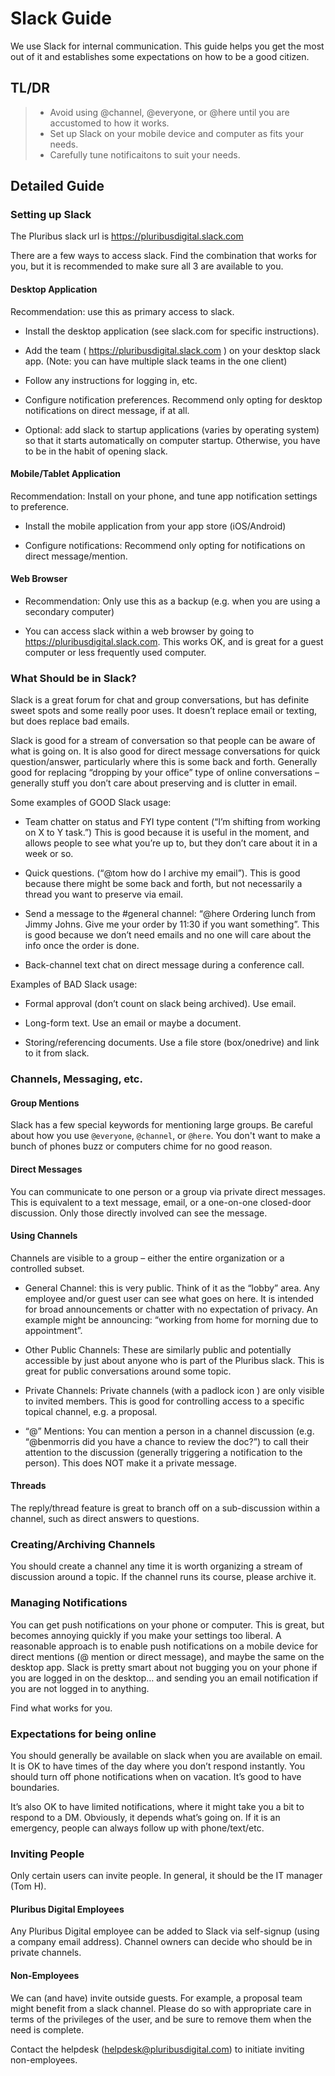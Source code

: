 # Slack Guide

We use Slack for internal communication. This guide helps you get the most out of it and establishes some expectations on how to be a good citizen.

## TL/DR

> * Avoid using @channel, @everyone, or @here until you are accustomed to how it works.
> * Set up Slack on your mobile device and computer as fits your needs.
> * Carefully tune notificaitons to suit your needs.

## Detailed Guide

### Setting up Slack 

The Pluribus slack url is https://pluribusdigital.slack.com  

There are a few ways to access slack. Find the combination that works for you, but it is recommended to make sure all 3 are available to you. 

#### Desktop Application 

Recommendation: use this as primary access to slack. 

* Install the desktop application (see slack.com for specific instructions). 

* Add the team ( https://pluribusdigital.slack.com ) on your desktop slack app. (Note: you can have multiple slack teams in the one client) 

* Follow any instructions for logging in, etc. 

* Configure notification preferences. Recommend only opting for desktop notifications on direct message, if at all. 

* Optional: add slack to startup applications (varies by operating system) so that it starts automatically on computer startup. Otherwise, you have to be in the habit of opening slack. 

#### Mobile/Tablet Application 

Recommendation: Install on your phone, and tune app notification settings to preference. 

* Install the mobile application from your app store (iOS/Android) 

* Configure notifications: Recommend only opting for notifications on direct message/mention.  

#### Web Browser 

* Recommendation: Only use this as a backup (e.g. when you are using a secondary computer) 

* You can access slack within a web browser by going to https://pluribusdigital.slack.com. This works OK, and is great for a guest computer or less frequently used computer. 

### What Should be in Slack? 

Slack is a great forum for chat and group conversations, but has definite sweet spots and some really poor uses. It doesn’t replace email or texting, but does replace bad emails. 

Slack is good for a stream of conversation so that people can be aware of what is going on. It is also good for direct message conversations for quick question/answer, particularly where this is some back and forth. Generally good for replacing “dropping by your office” type of online conversations – generally stuff you don’t care about preserving and is clutter in email. 

Some examples of GOOD Slack usage: 

* Team chatter on status and FYI type content (“I’m shifting from working on X to Y task.”) This is good because it is useful in the moment, and allows people to see what you’re up to, but they don’t care about it in a week or so. 

* Quick questions. (“@tom how do I archive my email”). This is good because there might be some back and forth, but not necessarily a thread you want to preserve via email.  

* Send a message to the #general channel: “@here Ordering lunch from Jimmy Johns. Give me your order by 11:30 if you want something”. This is good because we don’t need emails and no one will care about the info once the order is done. 

* Back-channel text chat on direct message during a conference call. 

Examples of BAD Slack usage: 

* Formal approval (don’t count on slack being archived). Use email. 

* Long-form text. Use an email or maybe a document. 

* Storing/referencing documents. Use a file store (box/onedrive) and link to it from slack. 

### Channels, Messaging, etc. 

#### Group Mentions

Slack has a few special keywords for mentioning large groups. Be careful about how you use `@everyone`, `@channel`, or `@here`. You don't want to make a bunch of phones buzz or computers chime for no good reason.

#### Direct Messages 

You can communicate to one person or a group via private direct messages. This is equivalent to a text message, email, or a one-on-one closed-door discussion. Only those directly involved can see the message. 

#### Using Channels 

Channels are visible to a group – either the entire organization or a controlled subset.  

* General Channel: this is very public. Think of it as the “lobby” area. Any employee and/or guest user can see what goes on here. It is intended for broad announcements or chatter with no expectation of privacy. An example might be announcing: “working from home for morning due to appointment”. 

* Other Public Channels: These are similarly public and potentially accessible by just about anyone who is part of the Pluribus slack. This is great for public conversations around some topic. 

* Private Channels: Private channels (with a padlock icon ) are only visible to invited members. This is good for controlling access to a specific topical channel, e.g. a proposal. 

* “@” Mentions: You can mention a person in a channel discussion (e.g. “@benmorris did you have a chance to review the doc?”) to call their attention to the discussion (generally triggering a notification to the person). This does NOT make it a private message. 

#### Threads 

The reply/thread feature is great to branch off on a sub-discussion within a channel, such as direct answers to questions. 

### Creating/Archiving Channels 

You should create a channel any time it is worth organizing a stream of discussion around a topic. If the channel runs its course, please archive it. 

### Managing Notifications 

You can get push notifications on your phone or computer. This is great, but becomes annoying quickly if you make your settings too liberal. A reasonable approach is to enable push notifications on a mobile device for direct mentions (@ mention or direct message), and maybe the same on the desktop app. Slack is pretty smart about not bugging you on your phone if you are logged in on the desktop… and sending you an email notification if you are not logged in to anything.  

Find what works for you. 

### Expectations for being online 

You should generally be available on slack when you are available on email. It is OK to have times of the day where you don’t respond instantly. You should turn off phone notifications when on vacation. It’s good to have boundaries. 

It’s also OK to have limited notifications, where it might take you a bit to respond to a DM. Obviously, it depends what’s going on. If it is an emergency, people can always follow up with phone/text/etc. 

### Inviting People 

Only certain users can invite people. In general, it should be the IT manager (Tom H).

#### Pluribus Digital Employees 

Any Pluribus Digital employee can be added to Slack via self-signup (using a company email address). Channel owners can decide who should be in private channels. 

#### Non-Employees 

We can (and have) invite outside guests. For example, a proposal team might benefit from a slack channel. Please do so with appropriate care in terms of the privileges of the user, and be sure to remove them when the need is complete. 

Contact the helpdesk (helpdesk@pluribusdigital.com) to initiate inviting non-employees.
